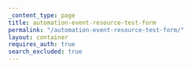 ```yaml
---
_content_type: page
title: automation-event-resource-test-form
permalink: "/automation-event-resource-test-form/"
layout: container
requires_auth: true
search_excluded: true
---
```


<simple-fred data-form-name="automationeventresourcetestform"></simple-fred>
